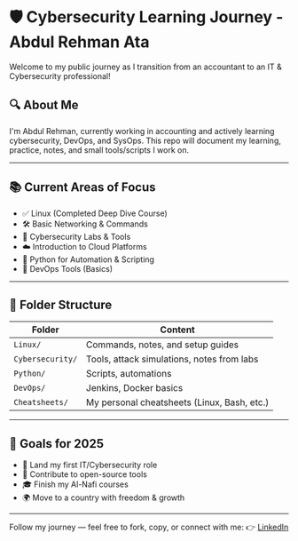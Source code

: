# 🛡️ Cybersecurity Learning Journey - Abdul Rehman Ata

Welcome to my public journey as I transition from an accountant to an IT & Cybersecurity professional!

## 🔍 About Me
I'm Abdul Rehman, currently working in accounting and actively learning cybersecurity, DevOps, and SysOps. This repo will document my learning, practice, notes, and small tools/scripts I work on.

---

## 📚 Current Areas of Focus

- ✅ Linux (Completed Deep Dive Course)
- 🛠️ Basic Networking & Commands
- 🔐 Cybersecurity Labs & Tools
- ☁️ Introduction to Cloud Platforms
- 🧪 Python for Automation & Scripting
- 🧰 DevOps Tools (Basics)

---

## 📂 Folder Structure

| Folder | Content |
|--------|---------|
| `Linux/` | Commands, notes, and setup guides |
| `Cybersecurity/` | Tools, attack simulations, notes from labs |
| `Python/` | Scripts, automations |
| `DevOps/` | Jenkins, Docker basics |
| `Cheatsheets/` | My personal cheatsheets (Linux, Bash, etc.) |

---

## 🎯 Goals for 2025

- 💼 Land my first IT/Cybersecurity role
- 🚀 Contribute to open-source tools
- 🎓 Finish my Al-Nafi courses
- 🌍 Move to a country with freedom & growth

---

Follow my journey — feel free to fork, copy, or connect with me:
👉 [LinkedIn](https://www.linkedin.com/in/abdul-rehman-baloch-733325202)
